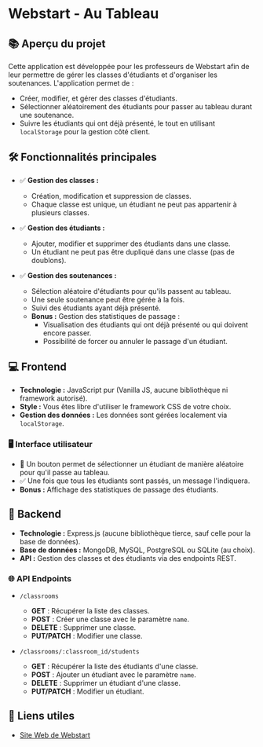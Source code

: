 # Webstart - Au Tableau

## 📚 Aperçu du projet

Cette application est développée pour les professeurs de Webstart afin de leur permettre de gérer les classes d'étudiants et d'organiser les soutenances. L'application permet de :
- Créer, modifier, et gérer des classes d'étudiants.
- Sélectionner aléatoirement des étudiants pour passer au tableau durant une soutenance.
- Suivre les étudiants qui ont déjà présenté, le tout en utilisant `localStorage` pour la gestion côté client.

## 🛠️ Fonctionnalités principales

- ✅ **Gestion des classes :**
  - Création, modification et suppression de classes.
  - Chaque classe est unique, un étudiant ne peut pas appartenir à plusieurs classes.

- ✅ **Gestion des étudiants :**
  - Ajouter, modifier et supprimer des étudiants dans une classe.
  - Un étudiant ne peut pas être dupliqué dans une classe (pas de doublons).

- ✅ **Gestion des soutenances :**
  - Sélection aléatoire d'étudiants pour qu'ils passent au tableau.
  - Une seule soutenance peut être gérée à la fois.
  - Suivi des étudiants ayant déjà présenté.
  - **Bonus :** Gestion des statistiques de passage :
    - Visualisation des étudiants qui ont déjà présenté ou qui doivent encore passer.
    - Possibilité de forcer ou annuler le passage d'un étudiant.

## 💻 Frontend

- **Technologie :** JavaScript pur (Vanilla JS, aucune bibliothèque ni framework autorisé).
- **Style :** Vous êtes libre d'utiliser le framework CSS de votre choix.
- **Gestion des données :** Les données sont gérées localement via `localStorage`.

### 🖥️ Interface utilisateur

- 🎲 Un bouton permet de sélectionner un étudiant de manière aléatoire pour qu'il passe au tableau.
- ✅ Une fois que tous les étudiants sont passés, un message l'indiquera.
- **Bonus :** Affichage des statistiques de passage des étudiants.

## 🔧 Backend

- **Technologie :** Express.js (aucune bibliothèque tierce, sauf celle pour la base de données).
- **Base de données :** MongoDB, MySQL, PostgreSQL ou SQLite (au choix).
- **API :** Gestion des classes et des étudiants via des endpoints REST.

### 🌐 API Endpoints

- `/classrooms`
  - **GET** : Récupérer la liste des classes.
  - **POST** : Créer une classe avec le paramètre `name`.
  - **DELETE** : Supprimer une classe.
  - **PUT/PATCH** : Modifier une classe.

- `/classrooms/:classroom_id/students`
  - **GET** : Récupérer la liste des étudiants d'une classe.
  - **POST** : Ajouter un étudiant avec le paramètre `name`.
  - **DELETE** : Supprimer un étudiant d'une classe.
  - **PUT/PATCH** : Modifier un étudiant.

## 📄 Liens utiles

- [Site Web de Webstart](https://)
